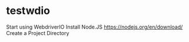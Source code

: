 # testwdio
Start using WebdriverIO
Install Node.JS  https://nodejs.org/en/download/
Create a Project Directory




